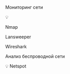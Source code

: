 Мониторинг сети

<aside>
💡 

Nmap

Lansweeper

Wireshark

</aside>


Анализ беспроводной сети

<aside>
💡 Netspot

</aside>